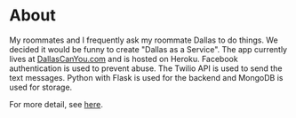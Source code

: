 # About

My roommates and I frequently ask my roommate Dallas to do things. We decided it would be funny to create "Dallas as a Service". The app currently lives at [DallasCanYou.com](http://dallascanyou.com/) and is hosted on Heroku. Facebook authentication is used to prevent abuse. The Twilio API is used to send the text messages. Python with Flask is used for the backend and MongoDB is used for storage.

For more detail, see [here](http://projects.mattb.name/dallascanyou/).
